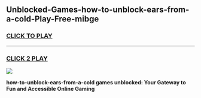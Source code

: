 
## Unblocked-Games-how-to-unblock-ears-from-a-cold-Play-Free-mibge
<h3>
<a href="https://premium76.site?title=how-to-unblock-ears-from-a-cold&ref=10A">CLICK TO PLAY</a></h3>
<hr>

<h3>
<a href="https://premium76.site?title=how-to-unblock-ears-from-a-cold&ref=10A">CLICK 2 PLAY</a>
  
</h3>

<a href="https://premium76.site?title=how-to-unblock-ears-from-a-cold&ref=10A"><img src="https://clearcache.store/games.png"></a>


**how-to-unblock-ears-from-a-cold games unblocked: Your Gateway to Fun and Accessible Online Gaming**
